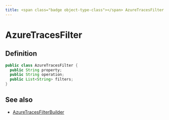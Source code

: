 ```yaml
---
title: <span class="badge object-type-class"></span> AzureTracesFilter
---
```

# <span class="badge object-type-class"></span> AzureTracesFilter

## Definition

```java
public class AzureTracesFilter {
  public String property;
  public String operation;
  public List<String> filters;
}
```
## See also

 * <span class="badge builder"></span> [AzureTracesFilterBuilder](./builder-AzureTracesFilterBuilder.md)
